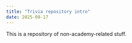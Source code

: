 ```yaml
---
title: "Trivia repository intro"
date: 2025-09-17
---
```

This is a repository of non-academy-related stuff.
